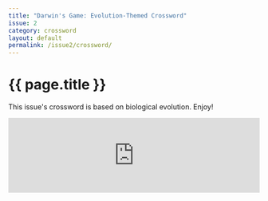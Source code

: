 ```yaml
---
title: "Darwin's Game: Evolution-Themed Crossword"
issue: 2
category: crossword
layout: default
permalink: /issue2/crossword/
---
```


# {{ page.title }}
This issue's crossword is based on biological evolution. Enjoy!

<iframe class="crossword-iframe" allow="web-share; fullscreen" style="border:none; width: 100% !important; position: static;display: block !important; margin: 0 !important;" src="https://puzzleme.amuselabs.com/pmm/crossword?id=darwinsgrid&set=0f2008d8845731e3634527c9ceec252c915a083f82d229222a91210aa3df1ddc&embed=1" aria-label="Puzzle Me Game"> </iframe>
